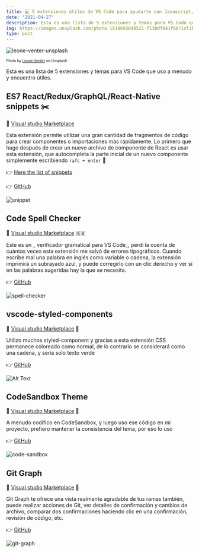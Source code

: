 ```yaml
---
title: 💻 5 extensiones útiles de VS Code para ayudarte con Javascript, React y Git
date: "2021-04-27"
description: Esta es una lista de 5 extensiones y temas para VS Code que uso a menudo y encuentro útiles.
img: https://images.unsplash.com/photo-1518655048521-f130df041f66?ixlib=rb-1.2.1&ixid=MnwxMjA3fDB8MHxzZWFyY2h8MTJ8fG1pbmltYWwlMjBiYWNrZ3JvdW5kfGVufDB8fDB8fA%3D%3D&auto=format&fit=crop&w=500&q=60
type: post
---
```


![leone-venter-unsplash](https://images.unsplash.com/photo-1518655048521-f130df041f66?ixlib=rb-1.2.1&ixid=MnwxMjA3fDB8MHxzZWFyY2h8MTJ8fG1pbmltYWwlMjBiYWNrZ3JvdW5kfGVufDB8fDB8fA%3D%3D&auto=format&fit=crop&w=500&q=60)

<sub><sup>Photo by [Leone Venter](https://unsplash.com/@fempreneurstyledstock) on Unsplash<sub><sup>

Esta es una lista de 5 extensiones y temas para VS Code que uso a menudo y encuentro útiles.

## ES7 React/Redux/GraphQL/React-Native snippets ✂️

🔗 [Visual studio Marketplace](https://marketplace.visualstudio.com/items?itemName=dsznajder.es7-react-js-snippets)

Esta extensión permite utilizar una gran cantidad de fragmentos de código para crear componentes o importaciones más rápidamente. Lo primero que hago después de crear un nuevo archivo de componente de React es usar esta extensión, que autocompleta la parte inicial de un nuevo componente simplemente escribiendo `rafc + enter` 🤯

👉 [Here the list of snippets](https://github.com/dsznajder/vscode-es7-javascript-react-snippets#basic-methods)

👉 [GitHub](https://github.com/dsznajder/vscode-es7-javascript-react-snippets)

![snippet](https://dev-to-uploads.s3.amazonaws.com/uploads/articles/t6grmc6notjkmilusy8z.gif)

## Code Spell Checker

🔗 [Visual studio Marketplace](https://marketplace.visualstudio.com/items?itemName=streetsidesoftware.code-spell-checker) 🇬🇧

Este es un _ verificador gramatical para VS Code_, perdí la cuenta de cuántas veces esta extensión me salvó de errores tipográficos. Cuando escribe mal una palabra en inglés como variable o cadena, la extensión imprimirá un subrayado azul, y puede corregirlo con un clic derecho y ver si en las palabras sugeridas hay la que se necesita.

👉 [GitHub](https://github.com/streetsidesoftware/vscode-spell-checker)

![spell-checker](https://dev-to-uploads.s3.amazonaws.com/uploads/articles/dorfje2qng8wudvrgp7a.gif)

## vscode-styled-components

🔗 [Visual studio Marketplace](https://marketplace.visualstudio.com/items?itemName=jpoissonnier.vscode-styled-components) 🌈

Utilizo muchos styled-component y gracias a esta extensión CSS permanece coloreado como normal, de lo contrario se considerará como una cadena, y sería solo texto verde

👉 [GitHub](https://github.com/styled-components/vscode-styled-components)

![Alt Text](https://dev-to-uploads.s3.amazonaws.com/uploads/articles/7xeu79zo1vaa6zl09vvh.gif)

## CodeSandbox Theme

🔗 [Visual studio Marketplace](https://marketplace.visualstudio.com/items?itemName=ngryman.codesandbox-theme) 🎨

A menudo codifico en CodeSandbox, y luego uso ese código en mi proyecto, prefiero mantener la consistencia del tema, por eso lo uso

👉 [GitHub](https://github.com/styled-components/ngryman/codesandbox-theme)

![code-sandbox](https://raw.githubusercontent.com/ngryman/codesandbox-theme/master/screenshot.png)

## Git Graph

🔗 [Visual studio Marketplace](https://marketplace.visualstudio.com/items?itemName=mhutchie.git-graph) 🌳

Git Graph te ofrece una vista realmente agradable de tus ramas
también, puede realizar acciones de Git, ver detalles de confirmación y cambios de archivo, comparar dos confirmaciones haciendo clic en una confirmación, revisión de código, etc.

👉 [GitHub](https://github.com/styled-components/mhutchie/vscode-git-graph)

![git-graph](https://dev-to-uploads.s3.amazonaws.com/uploads/articles/bnz2uox8slagsxjou9tn.gif)
